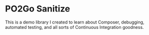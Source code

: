 # PO2Go Sanitize #

This is a demo library I created to learn about Composer, debugging, automated testing, and all sorts of Continuous Integration goodness.